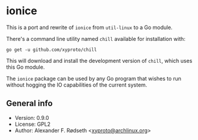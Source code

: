 # ionice

This is a port and rewrite of `ionice` from `util-linux` to a Go module.

There's a command line utility named `chill` available for installation with:

    go get -u github.com/xyproto/chill

This will download and install the development version of `chill`, which uses this Go module.

The `ionice`  package can be used by any Go program that wishes to run without hogging the IO capabilities of the current system.

## General info

* Version: 0.9.0
* License: GPL2
* Author: Alexander F. Rødseth &lt;xyproto@archlinux.org&gt;
